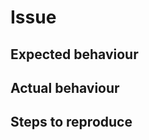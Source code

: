 # Issue

## Expected behaviour

<!-- Explain what you expected to happen. -->

## Actual behaviour

<!-- Explain what actually happened. If an error occurred, please include any relevant details, such as a stack trace, if available. -->

## Steps to reproduce

<!-- A concise, repeatable, example of how to illustrate the issue. -->
